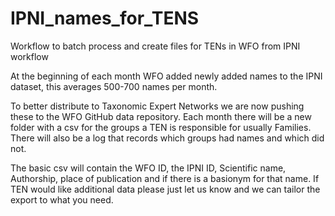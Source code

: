 # IPNI_names_for_TENS
Workflow to batch process and create files for TENs in WFO from IPNI workflow

At the beginning of each month WFO added newly added names to the IPNI dataset, this averages 500-700 names per month. 

To better distribute to Taxonomic Expert Networks we are now pushing these to the WFO GitHub data repository. Each month there will be a new folder with a csv for the groups a TEN is responsible for usually Families. There will also be a log that records which groups had names and which did not.

The basic csv will contain the WFO ID, the IPNI ID, Scientific name, Authorship, place of publication and if there is a basionym for that name.
If TEN would like additional data please just let us know and we can tailor the export to what you need.